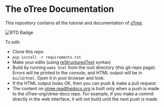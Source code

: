 # The oTree Documentation

This repository contains all the tutorial and documentation of
[oTree](http://otree.org).

![RTD Badge](https://readthedocs.org/projects/otree/badge/?version=latest)

To edit:

-   Clone this repo
-   `pip install -r requirements.txt`
-   Make your edits (using [reStructuredText](http://www.sphinx-doc.org/en/stable/rest.html) syntax)
-   Build by running ``make html`` from the root directory (this git-repo page).
    Errors will be printed to the console, and HTML output will be in
    `build/html`. Open it in your browser and look.
-   If the HTML output looks OK, then you can push & make a pull request.
-   The content on [otree.readthedocs.org](http://otree.readthedocs.io/en/latest/index.html)
    is built only when a push is made to the oTree-org/otree-docs repo.
    For example, if you make a commit directly in the web interface,
    it will not build until the next push is made.
